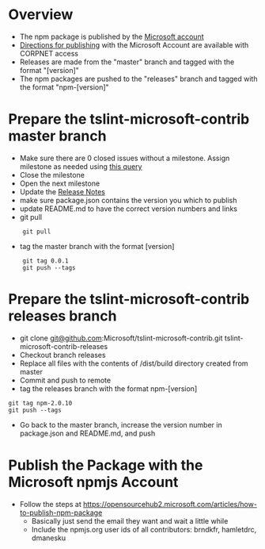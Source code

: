 # Overview
* The npm package is published by the [Microsoft account](https://www.npmjs.com/~microsoft)
* [Directions for publishing](https://opensourcehub2.microsoft.com/articles/how-to-publish-npm-package) with the Microsoft Account are available with CORPNET access
* Releases are made from the "master" branch and tagged with the format "[version]"
* The npm packages are pushed to the "releases" branch and tagged with the format "npm-[version]"

# Prepare the tslint-microsoft-contrib master branch
* Make sure there are 0 closed issues without a milestone. Assign milestone as needed using [this query](https://github.com/Microsoft/tslint-microsoft-contrib/issues?q=no%3Amilestone%20is%3Aclosed%20)
* Close the milestone
* Open the next milestone
* Update the [Release Notes](https://github.com/Microsoft/tslint-microsoft-contrib/wiki/Release-Notes
)
* make sure package.json contains the version you which to publish
* update README.md to have the correct version numbers and links
* git pull
```
    git pull
```
* tag the master branch with the format [version]
```
    git tag 0.0.1
    git push --tags
```

# Prepare the tslint-microsoft-contrib releases branch
* git clone git@github.com:Microsoft/tslint-microsoft-contrib.git tslint-microsoft-contrib-releases
* Checkout branch releases
* Replace all files with the contents of /dist/build directory created from master
* Commit and push to remote
* tag the releases branch with the format npm-[version]

```
git tag npm-2.0.10
git push --tags
```
* Go back to the master branch, increase the version number in package.json and README.md, and push


# Publish the Package with the Microsoft npmjs Account
* Follow the steps at https://opensourcehub2.microsoft.com/articles/how-to-publish-npm-package
  * Basically just send the email they want and wait a little while
  * Include the npmjs.org user ids of all contributors: brndkfr, hamletdrc, dmanesku